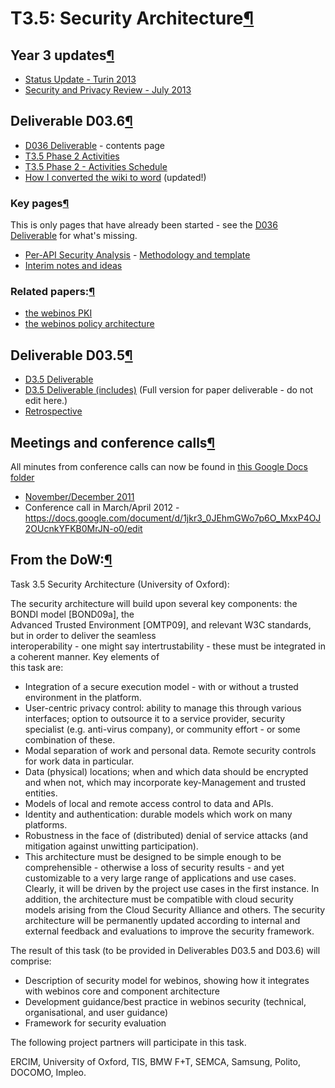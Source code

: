 T3.5: Security Architecture[¶](#T35-Security-Architecture)
==========================================================

Year 3 updates[¶](#Year-3-updates)
----------------------------------

-   [Status Update - Turin 2013](/wp3-5/wiki/Status_Update_-_Turin_2013)
-   [Security and Privacy Review - July 2013](/wp3-5/wiki/Security_and_Privacy_Review_-_July_2013)

Deliverable D03.6[¶](#Deliverable-D036)
---------------------------------------

-   [D036 Deliverable](/wp3-5/wiki/D036_Deliverable) - contents page
-   [T3.5 Phase 2 Activities](/wp3-5/wiki/T35_Phase_2_Activities)
-   [T3.5 Phase 2 - Activities
    Schedule](/wp3-5/wiki/36_Work_Breakdown)
-   [How I converted the wiki to
    word](/wp3-5/wiki/Deliverable_Conversion) (updated!)

### Key pages[¶](#Key-pages)

This is only pages that have already been started - see the [D036
Deliverable](/wp3-5/wiki/D036_Deliverable) for what's missing.

-   [Per-API Security Analysis](/wp3-5/wiki/D036_API_Security_Issues) -
    [Methodology and template](/wp3-5/wiki/API_Analysis_-_Method)
-   [Interim notes and ideas](/wp3-5/wiki/Interim_report)

### Related papers:[¶](#Related-papers)

-   [the webinos
    PKI](http://dev.webinos.org/redmine/attachments/2117/personal-pki.pdf)
-   [the webinos policy
    architecture](http://dev.webinos.org/redmine/attachments/1891/policy2012.pdf)

Deliverable D03.5[¶](#Deliverable-D035)
---------------------------------------

-   [D3.5 Deliverable](/wp3-5/wiki/Deliverable_Outline)
-   [D3.5 Deliverable (includes)](/wp3-5/wiki/Deliverable_Outline_Includes)
    (Full version for paper deliverable - do not edit here.)
-   [Retrospective](/wp3-5/wiki/D35_Retrospective)

Meetings and conference calls[¶](#Meetings-and-conference-calls)
----------------------------------------------------------------

All minutes from conference calls can now be found in [this Google Docs
folder](https://docs.google.com/open?id=0B81cqcmobbEvd3lDN2EtNWd2WFk)

-   [November/December 2011](/wp3-5/wiki/Meeting_ConferenceCallNov2011)
-   Conference call in March/April 2012 -
    <https://docs.google.com/document/d/1jkr3_0JEhmGWo7p6O_MxxP4OJ2OUcnkYFKB0MrJN-o0/edit>

From the DoW:[¶](#From-the-DoW)
-------------------------------

Task 3.5 Security Architecture (University of Oxford):

The security architecture will build upon several key components: the
BONDI model [BOND09a], the\
Advanced Trusted Environment [OMTP09], and relevant W3C standards, but
in order to deliver the seamless\
interoperability - one might say intertrustability - these must be
integrated in a coherent manner. Key elements of\
this task are:

-   Integration of a secure execution model - with or without a trusted
    environment in the platform.
-   User-centric privacy control: ability to manage this through various
    interfaces; option to outsource it to a service provider, security
    specialist (e.g. anti-virus company), or community effort - or some
    combination of these.
-   Modal separation of work and personal data. Remote security controls
    for work data in particular.
-   Data (physical) locations; when and which data should be encrypted
    and when not, which may incorporate key-Management and trusted
    entities.
-   Models of local and remote access control to data and APIs.
-   Identity and authentication: durable models which work on many
    platforms.
-   Robustness in the face of (distributed) denial of service attacks
    (and mitigation against unwitting participation).
-   This architecture must be designed to be simple enough to be
    comprehensible - otherwise a loss of security results - and yet
    customizable to a very large range of applications and use cases.
    Clearly, it will be driven by the project use cases in the first
    instance. In addition, the architecture must be compatible with
    cloud security models arising from the Cloud Security Alliance and
    others. The security architecture will be permanently updated
    according to internal and external feedback and evaluations to
    improve the security framework.

The result of this task (to be provided in Deliverables D03.5 and D03.6)
will comprise:

-   Description of security model for webinos, showing how it integrates
    with webinos core and component architecture
-   Development guidance/best practice in webinos security (technical,
    organisational, and user guidance)
-   Framework for security evaluation

The following project partners will participate in this task.

ERCIM, University of Oxford, TIS, BMW F+T, SEMCA, Samsung, Polito,
DOCOMO, Impleo.

